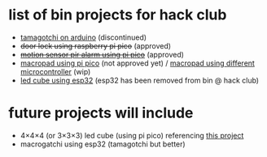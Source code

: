 # list of bin projects for hack club
- [tamagotchi on arduino](https://github.com/arsoninstigator/tamaguino) (discontinued) <br> 
- <s>door lock using raspberry pi pico</s> (approved) <br>
- <a href="https://github.com/arsoninstigator/motionsensor"><s>motion sensor pir alarm using pi pico</a></s> (approved) <br>
- [macropad using pi pico](https://github.com/arsoninstigator/macropad.pi-pico) (not approved yet) / [macropad using different microcontroller](https://github.com/arsoninstigator/macropad) (wip) <br>
- [led cube using esp32](https://github.com/arsoninstigator/led-cube) (esp32 has been removed from bin @ hack club)

# future projects will include
- 4×4×4 (or 3×3×3) led cube (using pi pico) referencing <a href="https://github.com/sbcshop/PICO-CUBE">this project</a>
- macrogatchi using esp32 (tamagotchi but better)
